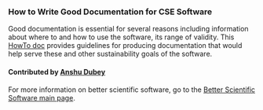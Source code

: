 ### How to Write Good Documentation for CSE Software

Good documentation is essential for several reasons including information about where to and how to use the software, its range of validity.  This [HowTo doc](https://ideas-productivity.org/wordpress/wp-content/uploads/2016/04/IDEAS-DocumentationHowToWriteGoodDocumentation-V0.1.pdf "How to Write Good Documentation?") provides guidelines for producing documentation that would help serve these and other sustainability goals of the software.

#### Contributed by [Anshu Dubey](https://github.com/adubey64)

For more information on better scientific software, go to the [Better Scientific Software main page](http://betterscientificsoftware.info).

<!---
Publish: yes
Categories: collaboration
Topics: documentation
Tags: [optional: add specific terms here that are unique to your content]
Level: 1
Prerequisites: WhatIsGoodDocumentation.md
Aggregate: none
--->
